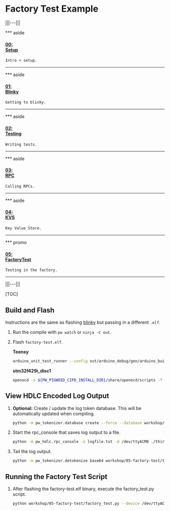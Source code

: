 # Factory Test Example

|||---|||

*** aside
#### [00: <br/> Setup](/workshop/README.md)

`Intro + setup.`
***

*** aside
#### [01: <br/> Blinky](/workshop/01-blinky/README.md)

`Getting to blinky.`
***

*** aside
#### [02: <br/> Testing](/workshop/02-string-functions/README.md)

`Writing tests.`
***

*** aside
#### [03: <br/> RPC](/workshop/03-rpc/README.md)

`Calling RPCs.`
***

*** aside
#### [04: <br/> KVS](/workshop/04-kvs/README.md)

`Key Value Store.`
***

*** promo
#### [05: <br/> FactoryTest](/workshop/05-factory-test/README.md)

`Testing in the factory.`
***

|||---|||

[TOC]


## Build and Flash

Instructions are the same as flashing [blinky](/workshop/01-blinky/README.md)
but passing in a different `.elf`.

1. Run the compile with `pw watch` or `ninja -C out`.

1. Flash `factory-test.elf`.

   **Teensy**

   ```sh
   arduino_unit_test_runner --config out/arduino_debug/gen/arduino_builder_config.json --upload-tool teensyloader --verbose --flash-only out/arduino_debug/obj/workshop/05-factory-test/bin/factory_test.elf
   ```

   **stm32f429i_disc1**

   ```sh
   openocd -s ${PW_PIGWEED_CIPD_INSTALL_DIR}/share/openocd/scripts -f ${PW_ROOT}/targets/stm32f429i-disc1/py/stm32f429i_disc1_utils/openocd_stm32f4xx.cfg -c "program out/stm32f429i_disc1_debug/obj/workshop/05-factory-test/bin/factory-test.elf reset exit"
   ```

## View HDLC Encoded Log Output

1. **Optional:** Create / update the log token database. This will be
   automatically updated when compiling.

   ```sh
   python -m pw_tokenizer.database create --force --database workshop/05-factory-test/tokenizer_database.csv out/arduino_debug/obj/workshop/05-factory-test/bin/factory-test.elf
   ```

1. Start the rpc_console that saves log output to a file.

   ```sh
   python -m pw_hdlc.rpc_console -o logfile.txt -d /dev/ttyACM0 ./third_party/pigweed/pw_rpc/echo.proto
   ```

1. Tail the log output.

   ```sh
   python -m pw_tokenizer.detokenize base64 workshop/05-factory-test/tokenizer_database.csv -i logfile.txt --follow
   ```

## Running the Factory Test Script

1. After flashing the factory-test.elf binary, execute the factory_test.py
   script.

   ```sh
   python workshop/05-factory-test/factory_test.py --device /dev/ttyACM0 --baud 115200
   ```
